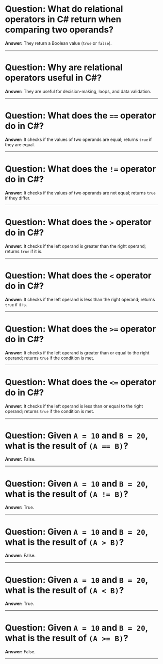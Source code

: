 # Question: What do relational operators in C# return when comparing two operands?

**Answer:** They return a Boolean value (`true` or `false`).

---

# Question: Why are relational operators useful in C#?

**Answer:** They are useful for decision-making, loops, and data validation.

---

# Question: What does the `==` operator do in C#?

**Answer:** It checks if the values of two operands are equal; returns `true` if they are equal.

---

# Question: What does the `!=` operator do in C#?

**Answer:** It checks if the values of two operands are not equal; returns `true` if they differ.

---

# Question: What does the `>` operator do in C#?

**Answer:** It checks if the left operand is greater than the right operand; returns `true` if it is.

---

# Question: What does the `<` operator do in C#?

**Answer:** It checks if the left operand is less than the right operand; returns `true` if it is.

---

# Question: What does the `>=` operator do in C#?

**Answer:** It checks if the left operand is greater than or equal to the right operand; returns `true` if the condition is met.

---

# Question: What does the `<=` operator do in C#?

**Answer:** It checks if the left operand is less than or equal to the right operand; returns `true` if the condition is met.

---

# Question: Given `A = 10` and `B = 20`, what is the result of `(A == B)`?

**Answer:** False.

---

# Question: Given `A = 10` and `B = 20`, what is the result of `(A != B)`?

**Answer:** True.

---

# Question: Given `A = 10` and `B = 20`, what is the result of `(A > B)`?

**Answer:** False.

---

# Question: Given `A = 10` and `B = 20`, what is the result of `(A < B)`?

**Answer:** True.

---

# Question: Given `A = 10` and `B = 20`, what is the result of `(A >= B)`?

**Answer:** False.

---
